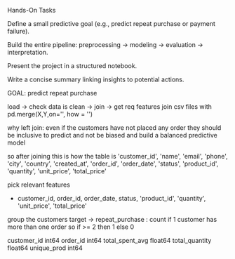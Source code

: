 Hands-On Tasks

Define a small predictive goal (e.g., predict repeat purchase or payment failure).

Build the entire pipeline: preprocessing → modeling → evaluation → interpretation.

Present the project in a structured notebook.

Write a concise summary linking insights to potential actions.


GOAL: predict repeat purchase 

load -> check data is clean -> join -> get req features 
join csv files with
pd.merge(X,Y,on='', how = '')

why left join: even if the customers have not placed any order they should
be inclusive to predict and not be biased and build a balanced predictive model

so after joining this is how the table is 
'customer_id', 'name', 'email', 'phone', 'city', 'country',
    'created_at', 'order_id', 'order_date', 'status', 'product_id', 'quantity', 'unit_price', 'total_price' 

pick relevant features 
- customer_id, order_id, order_date, status, 'product_id', 'quantity', 'unit_price', 'total_price'

group the customers 
 target -> repeat_purchase : count if 1 customer has more than one order so if >= 2 then 1 else 0 

customer_id          int64
order_id             int64
total_spent_avg    float64
total_quantity     float64
unique_prod          int64

